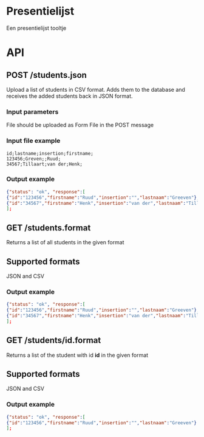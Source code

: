 # Presentielijst
Een presentielijst tooltje

# API

## POST /students.json
Upload a list of students in CSV format. Adds them to the database and receives the added students back in JSON format.

### Input parameters
File should be uploaded as Form File in the POST message

### Input file example
```csv
id;lastname;insertion;firstname;
123456;Greven;;Ruud;
34567;Tillaart;van der;Henk;
```

### Output example
```json
{"status": "ok", "response":[
{"id":"123456","firstname":"Ruud","insertion":"","lastnaam":"Greeven"},
{"id":"34567","firstname":"Henk","insertion":"van der","lastnaam":"Tillaart"}
];
```

## GET /students.__format__
Returns a list of all students in the given format

## Supported formats
JSON and CSV

### Output example
```json
{"status": "ok", "response":[
{"id":"123456","firstname":"Ruud","insertion":"","lastnaam":"Greeven"},
{"id":"34567","firstname":"Henk","insertion":"van der","lastnaam":"Tillaart"}
];
```

## GET /students/__id__.__format__
Returns a list of the student with id __id__ in the given format

## Supported formats
JSON and CSV

### Output example
```json
{"status": "ok", "response":[
{"id":"123456","firstname":"Ruud","insertion":"","lastnaam":"Greeven"}
];
```

 

